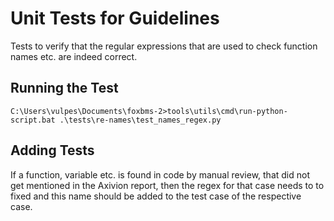 # Unit Tests for Guidelines

Tests to verify that the regular expressions that are used to check function
names etc. are indeed correct.

## Running the Test

```
C:\Users\vulpes\Documents\foxbms-2>tools\utils\cmd\run-python-script.bat .\tests\re-names\test_names_regex.py
```

## Adding Tests

If a function, variable etc. is found in code by manual review, that did not
get mentioned in the Axivion report, then the regex for that case needs to to
fixed and this name should be added to the test case of the respective case.

